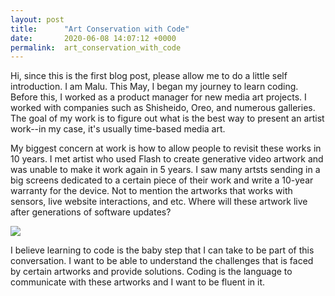 ```yaml
---
layout: post
title:      "Art Conservation with Code"
date:       2020-06-08 14:07:12 +0000
permalink:  art_conservation_with_code
---
```



Hi, since this is the first blog post, please allow me to do a little self introduction. I am Malu. This May, I began my journey to learn coding. Before this, I worked as a product manager for new media art projects. I worked with companies such as Shisheido, Oreo, and numerous galleries. The goal of my work is to figure out what is the best way to present an artist work--in my case, it's usually time-based media art.

My biggest concern at work is how to allow people to revisit these works in 10 years. I met artist who used Flash to create generative video artwork and was unable to make it work again in 5 years. I saw many artsts sending in a big screens dedicated to a certain piece of their work and write a 10-year warranty for the device. Not to mention the artworks that works with sensors, live website interactions, and etc. Where will these artwork live after generations of software updates?

![](https://www.moma.org/media/W1siZiIsIjI5MjQ0NCJdLFsicCIsImNvbnZlcnQiLCItcXVhbGl0eSA5MCAtcmVzaXplIDIwMDB4MjAwMFx1MDAzZSJdXQ.jpg?sha=c051f8a526f95d1c)

I believe learning to code is the baby step that I can take to be part of this conversation. I want to be able to understand the challenges that is faced by certain artworks and provide solutions. Coding is the language to communicate with these artworks and I want to be fluent in it.
